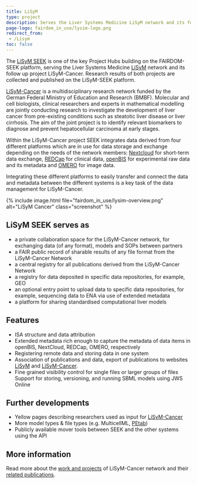 ```yaml
---
title: LiSyM
type: project
description: Serves the Liver Systems Medicine LiSyM network and its follow up project LiSyM-Cancer.
page-logo: fairdom_in_use/lysim-logo.png
redirect_from:
 - /Lisym
toc: false
---
```

<!--
The [LiSyM SEEK](https://seek.lisym.org) is one of the key Project Hubs build on the FAIRDOM-SEEK platform, serving the LiSyM network. Liver Systems Medicine (LiSyM) project is a network of German research centers and institutions, working together to develop a Systems Medicine approach to study early and advanced liver disease. It was funded by the German Ministry for Education and Research (BMBF, Bundesministerium für Bildung und Forschung) and in the tradition of a 15 year long initiative towards clinically actionable systems understanding of the liver. The BMBF enables active contribution of LiSyM data managers to the FAIRDOM project.

The project members use the [LiSyM SEEK](https://seek.lisym.org) to upload and or interlink experimental data, as well as organizing computational models build from these. 
-->
<!-- {% include image.html file="LiSyM.png" alt="LiSyM SEEK" %} -->

The [LiSyM SEEK](https://seek.lisym.org/) is one of the key Project Hubs building on the FAIRDOM-SEEK platform, serving the Liver Systems Medicine [LiSyM](https://www.lisym.org/) network  and its follow up project LiSyM-Cancer. Research results of both projects are collected and published on the LiSyM-SEEK platform.

[LiSyM-Cancer](https://www.lisym-cancer.org/) is a multidisciplinary research network funded by the German Federal Ministry of Education and Research (BMBF). Molecular and cell biologists, clinical researchers and experts in mathematical modelling are jointly conducting research to investigate the development of liver cancer from pre-existing conditions such as steatotic liver disease or liver cirrhosis. The aim of the joint project is to identify relevant biomarkers to diagnose and prevent hepatocellular carcinoma at early stages.

Within the LiSyM-Cancer project SEEK integrates data derived from four different platforms which are in use for data storage and exchange depending on the needs of the network members: [Nextcloud](https://nextcloud.com/) for short-term data exchange, [REDCap](https://www.project-redcap.org/) for clinical data, [openBIS](https://openbis.ch/) for experimental raw data and its metadata and [OMERO](https://www.openmicroscopy.org/omero/) for image data.

Integrating these different platforms to easily transfer and connect the data and metadata between the different systems is a key task of the data management for LiSyM-Cancer.

{% include image.html file="fairdom_in_use/lysim-overview.png" alt="LiSyM Cancer" class="screenshot" %}

## LiSyM SEEK serves as

- a private collaboration space for the LiSyM-Cancer network, for exchanging data (of any format), models and SOPs between partners
- a FAIR public record of sharable results of any file format from the LiSyM-Cancer Network
- a central registry for all publications derived from the LiSyM-Cancer Network
- a registry for data deposited in specific data repositories, for example, GEO
- an optional entry point to upload data to specific data repositories, for example, sequencing data to ENA via use of extended metadata
- a platform for sharing standardised computational liver models

## Features 

- ISA structure and data attribution
- Extended metadata rich enough to capture the metadata of data items in openBIS, NextCloud, REDCap, OMERO, respectively
- Registering remote data and storing data in one system
- Association of publications and data, export of publications to websites [LiSyM](https://www.lisym.org) and [LiSyM-Cancer](https://www.lisym-cancer.org).
- Fine grained visibility control for single files or larger groups of files
Support for storing, versioning, and running SBML models using JWS Online

## Further developments

- Yellow pages describing researchers used as input for [LiSyM-Cancer](https://www.lisym-cancer.org) 
- More model types & file types  (e.g. MulticellML, [PEtab](https://petab.readthedocs.io)) 
- Publicly available mover tools between SEEK and the other systems using the API

## More information

Read more about the [work and projects](https://www.lisym-cancer.org/projects) of LiSyM-Cancer network and their [related publications](https://seek.lisym.org/publications).

